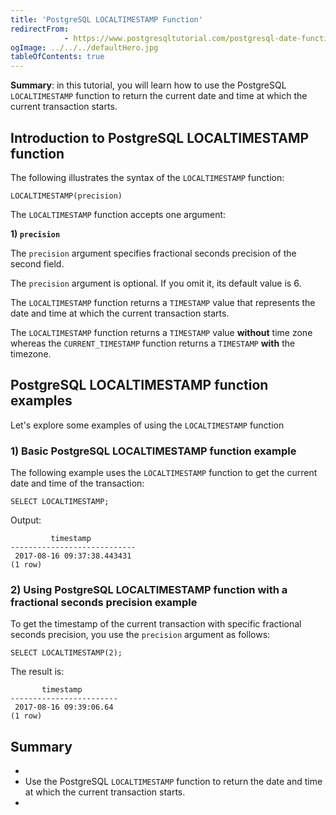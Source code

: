 ```yaml
---
title: 'PostgreSQL LOCALTIMESTAMP Function'
redirectFrom: 
            - https://www.postgresqltutorial.com/postgresql-date-functions/postgresql-localtimestamp/
ogImage: ../../../defaultHero.jpg
tableOfContents: true
---
```



**Summary**: in this tutorial, you will learn how to use the PostgreSQL `LOCALTIMESTAMP` function to return the current date and time at which the current transaction starts.





## Introduction to PostgreSQL LOCALTIMESTAMP function





The following illustrates the syntax of the `LOCALTIMESTAMP` function:





```
LOCALTIMESTAMP(precision)
```





The `LOCALTIMESTAMP` function accepts one argument:





**1) `precision`**





The `precision` argument specifies fractional seconds precision of the second field.





The `precision` argument is optional. If you omit it, its default value is 6.





The `LOCALTIMESTAMP` function returns a `TIMESTAMP` value that represents the date and time at which the current transaction starts.





The `LOCALTIMESTAMP` function returns a `TIMESTAMP` value **without** time zone whereas the `CURRENT_TIMESTAMP` function returns a `TIMESTAMP` **with** the timezone.





## PostgreSQL LOCALTIMESTAMP function examples





Let's explore some examples of using the `LOCALTIMESTAMP` function





### 1) Basic PostgreSQL LOCALTIMESTAMP function example





The following example uses the `LOCALTIMESTAMP` function to get the current date and time of the transaction:





```
SELECT LOCALTIMESTAMP;
```





Output:





```
         timestamp
----------------------------
 2017-08-16 09:37:38.443431
(1 row)
```





### 2) Using PostgreSQL LOCALTIMESTAMP function with a fractional seconds precision example





To get the timestamp of the current transaction with specific fractional seconds precision, you use the `precision` argument as follows:





```
SELECT LOCALTIMESTAMP(2);
```





The result is:





```
       timestamp
------------------------
 2017-08-16 09:39:06.64
(1 row)
```





## Summary





- 
- Use the PostgreSQL `LOCALTIMESTAMP` function to return the date and time at which the current transaction starts.
- 


